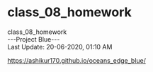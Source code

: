# class_08_homework
class_08_homework<br>
---Project Blue---<br>
Last Update: 20-06-2020, 01:10 AM<br>

https://ashikur170.github.io/oceans_edge_blue/
